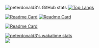 
![peterdonald3's GitHub stats](https://github-readme-stats.vercel.app/api?username=peterdonald3&count_private=true&show_icons=true&theme=chartreuse-dark)
[![Top Langs](https://github-readme-stats.vercel.app/api/top-langs/?username=peterdonald3&theme=chartreuse-dark)](https://github.com/anuraghazra/github-readme-stats)


[![Readme Card](https://github-readme-stats.vercel.app/api/pin/?username=taxedio&repo=iso3166&theme=chartreuse-dark)](https://github.com/taxedio/iso3166)
[![Readme Card](https://github-readme-stats.vercel.app/api/pin/?username=taxedio&repo=iso4217&theme=chartreuse-dark)](https://github.com/taxedio/iso4217)

[![Readme Card](https://github-readme-stats.vercel.app/api/pin/?username=taxedio&repo=overthere&theme=chartreuse-dark)](https://github.com/taxedio/overthere)

[![peterdonald3's wakatime stats](https://github-readme-stats.vercel.app/api/wakatime?username=peterdonald3)](https://github.com/anuraghazra/github-readme-stats)
<span>
<br>
  <a href="https://www.linkedin.com/in/peter-donald-79938b9a/">
  <img src="https://img.shields.io/badge/LinkedIn-0077B5?style=for-the-badge&logo=linkedin&logoColor=white" />
            </a>                     
</span>

